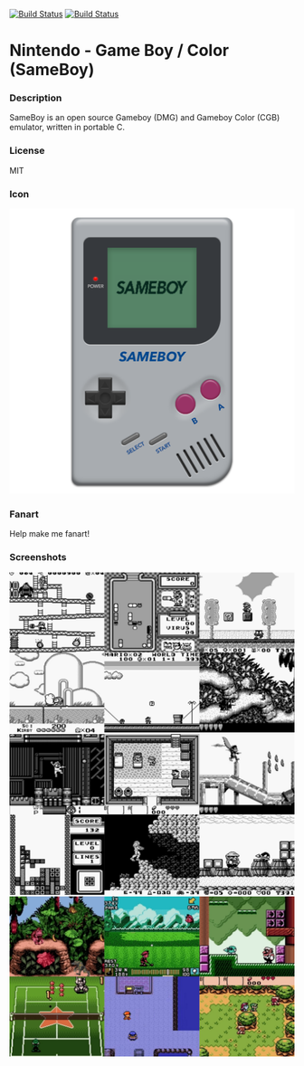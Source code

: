 [![Build Status](https://travis-ci.org/kodi-game/game.libretro.sameboy.svg?branch=master)](https://travis-ci.org/kodi-game/game.libretro.sameboy)
[![Build Status](https://ci.appveyor.com/api/projects/status/github/kodi-game/game.libretro.sameboy?svg=true)](https://ci.appveyor.com/project/kodi-game/game-libretro-sameboy)

# Nintendo - Game Boy / Color (SameBoy)

### Description

SameBoy is an open source Gameboy (DMG) and Gameboy Color (CGB) emulator, written in portable C.

### License

MIT

### Icon

![Nintendo - Game Boy / Color (SameBoy) icon](game.libretro.sameboy/resources/icon.png)

### Fanart

Help make me fanart!

### Screenshots

![Nintendo - Game Boy / Color (SameBoy) screenshot](game.libretro.sameboy/resources/screenshot-01.jpg)
![Nintendo - Game Boy / Color (SameBoy) screenshot](game.libretro.sameboy/resources/screenshot-02.jpg)
![Nintendo - Game Boy / Color (SameBoy) screenshot](game.libretro.sameboy/resources/screenshot-03.jpg)
